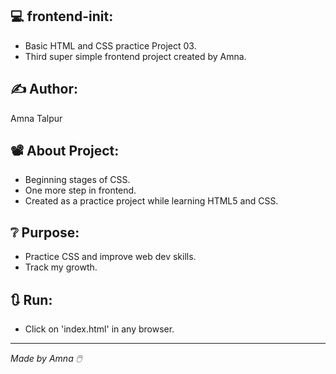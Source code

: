 ## 💻 frontend-init:

- Basic HTML and CSS practice Project 03.
- Third super simple frontend project created by Amna.

## ✍️ Author:

Amna Talpur

## 📽️ About Project:

- Beginning stages of CSS.
- One more step in frontend.
- Created as a practice project while learning HTML5 and CSS.

## ❔ Purpose:

- Practice CSS and improve web dev skills.
- Track my growth.

## 🔃 Run:

- Click on 'index.html' in any browser.

---

_Made by Amna 🖱️_
